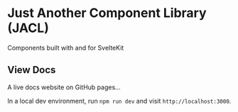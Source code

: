 # Just Another Component Library (JACL)

Components built with and for SvelteKit

## View Docs
A live docs website on GitHub pages...

In a local dev environment, run `npm run dev` and visit `http://localhost:3000`.
